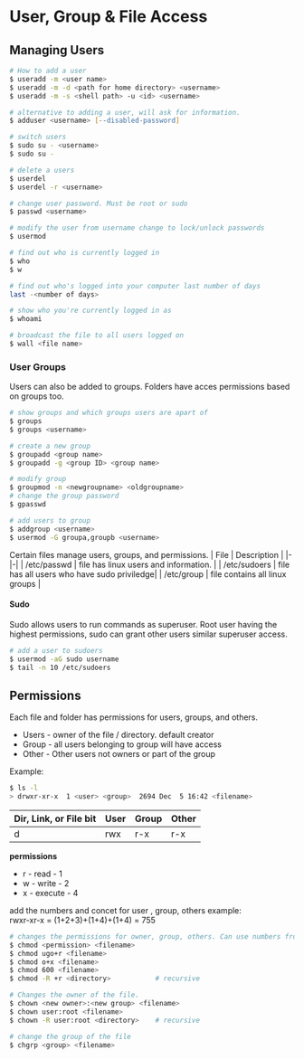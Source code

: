 # User, Group & File Access

## Managing Users

```zsh
# How to add a user 
$ useradd -m <user name>
$ useradd -m -d <path for home directory> <username>
$ useradd -m -s <shell path> -u <id> <username>

# alternative to adding a user, will ask for information.
$ adduser <username> [--disabled-password] 

# switch users
$ sudo su - <username> 
$ sudo su -

# delete a users
$ userdel 
$ userdel -r <username>

# change user password. Must be root or sudo
$ passwd <username>

# modify the user from username change to lock/unlock passwords 
$ usermod 

# find out who is currently logged in
$ who 
$ w

# find out who's logged into your computer last number of days
last -<number of days>

# show who you're currently logged in as 
$ whoami 

# broadcast the file to all users logged on
$ wall <file name>
```

### User Groups 
Users can also be added to groups. Folders have acces permissions based on groups too.
```bash
# show groups and which groups users are apart of
$ groups
$ groups <username>

# create a new group
$ groupadd <group name>
$ groupadd -g <group ID> <group name>

# modify group
$ groupmod -n <newgroupname> <oldgroupname> 
# change the group password 
$ gpasswd

# add users to group
$ addgroup <username>
$ usermod -G groupa,groupb <username>
```

Certain files manage users, groups, and permissions.
| File | Description |
|-|-|
| /etc/passwd | file has linux users and information. |
| /etc/sudoers | file has all users who have sudo priviledge|
| /etc/group | file contains all linux groups |

#### Sudo  

Sudo allows users to run commands as superuser. Root user having the highest permissions, sudo can grant other users similar superuser access.  

```bash
# add a user to sudoers
$ usermod -aG sudo username
$ tail -n 10 /etc/sudoers
```

## Permissions
Each file and folder has permissions for users, groups, and others.  
* Users - owner of the file / directory. default creator
* Group - all users belonging to group will have access  
* Other - Other users not owners or part of the group   

Example:
```bash
$ ls -l
> drwxr-xr-x  1 <user> <group>  2694 Dec  5 16:42 <filename>
```

| Dir, Link, or File bit | User | Group | Other |
|-|-|-|-|
|d|rwx|r-x|r-x|

**permissions**
* r - read - 1
* w - write - 2
* x -  execute - 4

add the numbers and concet for user , group, others example:  
rwxr-xr-x = (1+2+3)+(1+4)+(1+4) = 755

```bash
# changes the permissions for owner, group, others. Can use numbers from binary numbers or ugo+rwx
$ chmod <permission> <filename> 
$ chmod ugo+r <filename>
$ chmod o+x <filename>
$ chmod 600 <filename>
$ chmod -R +r <directory>           # recursive

# Changes the owner of the file.
$ chown <new owner>:<new group> <filename> 
$ chown user:root <filename>
$ chown -R user:root <directory>    # recursive

# change the group of the file 
$ chgrp <group> <filename> 
```